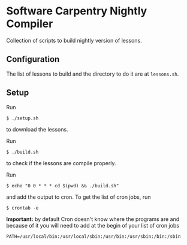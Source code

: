 # Software Carpentry Nightly Compiler

Collection of scripts to build nightly version of lessons.

## Configuration

The list of lessons to build
and the directory to do it
are at `lessons.sh`.

## Setup

Run

~~~
$ ./setup.sh
~~~

to download the lessons.

Run

~~~
$ ./build.sh
~~~

to check if the lessons are compile properly.

Run

~~~
$ echo "0 0 * * * cd $(pwd) && ./build.sh"
~~~

and add the output to cron.
To get the list of cron jobs, run

~~~
$ crontab -e
~~~

**Important:** by default Cron doesn't know where the programs are
and because of it you will need to add at the begin of your list of cron jobs

~~~
PATH=/usr/local/bin:/usr/local/sbin:/usr/bin:/usr/sbin:/bin:/sbin
~~~
